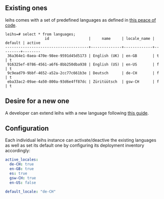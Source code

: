 ## Existing ones

leihs comes with a set of predefined languages as defined in [this peace of code](https://github.com/leihs/leihs_legacy/blob/master/features/support/leihs_factory.rb#L247-L250).

```
leihs=# select * from languages;
                  id                  |     name     | locale_name | default | active
--------------------------------------+--------------+-------------+---------+--------
 36a364e1-0aea-470e-98ee-9591d45d5173 | English (UK) | en-GB       | t       | t
 916325ef-0786-4561-a6f6-8bb250dba938 | English (US) | en-US       | f       | t
 9c9ead79-9bbf-4652-a52a-2cc77c661b3e | Deutsch      | de-CH       | f       | t
 eba33ac2-09ae-4a50-800a-93d6e4ff87dc | Züritüütsch  | gsw-CH      | f       | t
```

## Desire for a new one

A developer can extend leihs with a new language following [this guide](https://github.com/leihs/leihs/wiki/Developer-Guide#translating-to-a-new-language).

## Configuration

Each individual leihs instance can activate/deactive the existing languages as well as set its default one by configuring its deployment inventory accordingly:
```yaml
active_locales:
  de-CH: true
  en-GB: true
  es: true
  gsw-CH: true
  en-US: false

default_locale: "de-CH"
```